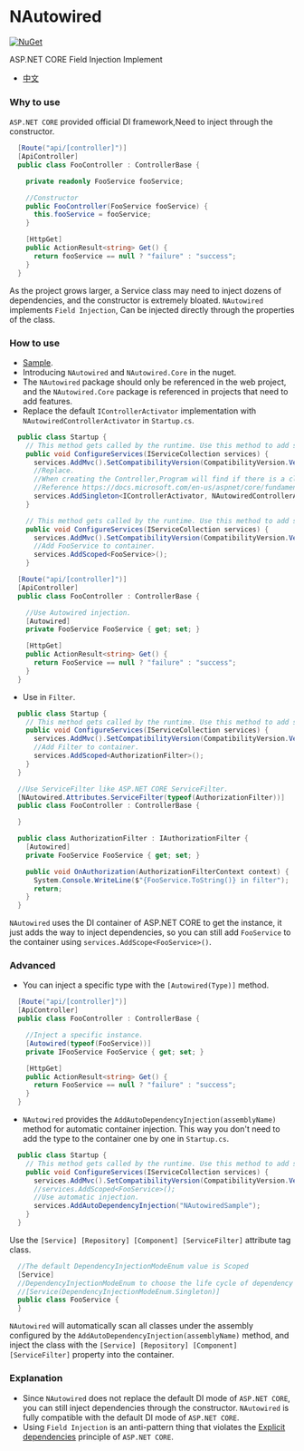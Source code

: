 
# NAutowired
[![NuGet](https://img.shields.io/nuget/v/NAutowired.svg?style=flat-square&label=nuget)](https://www.nuget.org/packages/NAutowired/)

ASP.NET CORE Field Injection Implement

* [中文](./README.md)

### Why to use
`ASP.NET CORE` provided official DI framework,Need to inject through the constructor.
```csharp
  [Route("api/[controller]")]
  [ApiController]
  public class FooController : ControllerBase {

    private readonly FooService fooService;

    //Constructor
    public FooController(FooService fooService) {
      this.fooService = fooService;
    }

    [HttpGet]
    public ActionResult<string> Get() {
      return fooService == null ? "failure" : "success";
    }
  }
```
As the project grows larger, a Service class may need to inject dozens of dependencies, and the constructor is extremely bloated.
`NAutowired` implements `Field Injection`, Can be injected directly through the properties of the class.

### How to use
* [Sample](https://github.com/FatTigerWang/NAutowiredSample).
* Introducing `NAutowired` and `NAutowired.Core` in the nuget.
* The `NAutowired` package should only be referenced in the web project, and the `NAutowired.Core` package is referenced in projects that need to add features.
* Replace the default `IControllerActivator` implementation with `NAutowiredControllerActivator` in `Startup.cs`.

```csharp
  public class Startup {
    // This method gets called by the runtime. Use this method to add services to the container.
    public void ConfigureServices(IServiceCollection services) {
      services.AddMvc().SetCompatibilityVersion(CompatibilityVersion.Version_2_2);
      //Replace.
      //When creating the Controller,Program will find if there is a class that implements IControllerActivator in IServiceProvider. If it finds it, it will use it to construct Controller, otherwise it will use DefaultControllerActivator.
      //Reference https://docs.microsoft.com/en-us/aspnet/core/fundamentals/dependency-injection?view=aspnetcore-2.1#default-service-container-replacement.
      services.AddSingleton<IControllerActivator, NAutowiredControllerActivator>();
    }
```

```csharp
    // This method gets called by the runtime. Use this method to add services to the container.
    public void ConfigureServices(IServiceCollection services) {
      services.AddMvc().SetCompatibilityVersion(CompatibilityVersion.Version_2_2);
      //Add FooService to container.
      services.AddScoped<FooService>();
    }
```
```csharp
  [Route("api/[controller]")]
  [ApiController]
  public class FooController : ControllerBase {

    //Use Autowired injection.
    [Autowired]
    private FooService FooService { get; set; }

    [HttpGet]
    public ActionResult<string> Get() {
      return FooService == null ? "failure" : "success";
    }
  }
```
* Use in `Filter`.
```csharp
  public class Startup {
    // This method gets called by the runtime. Use this method to add services to the container.
    public void ConfigureServices(IServiceCollection services) {
      services.AddMvc().SetCompatibilityVersion(CompatibilityVersion.Version_2_2);
      //Add Filter to container.
      services.AddScoped<AuthorizationFilter>();
    }
  }
```
```csharp
  //Use ServiceFilter like ASP.NET CORE ServiceFilter.
  [NAutowired.Attributes.ServiceFilter(typeof(AuthorizationFilter))]
  public class FooController : ControllerBase {

  }
```
```csharp
  public class AuthorizationFilter : IAuthorizationFilter {
    [Autowired]
    private FooService FooService { get; set; }

    public void OnAuthorization(AuthorizationFilterContext context) {
      System.Console.WriteLine($"{FooService.ToString()} in filter");
      return;
    }
  }
```
`NAutowired` uses the DI container of ASP.NET CORE to get the instance, it just adds the way to inject dependencies, so you can still add `FooService` to the container using `services.AddScope<FooService>()`.

### Advanced
* You can inject a specific type with the `[Autowired(Type)]` method.
```csharp
  [Route("api/[controller]")]
  [ApiController]
  public class FooController : ControllerBase {

    //Inject a specific instance.
    [Autowired(typeof(FooService))]
    private IFooService FooService { get; set; }

    [HttpGet]
    public ActionResult<string> Get() {
      return FooService == null ? "failure" : "success";
    }
  }
```
* `NAutowired` provides the `AddAutoDependencyInjection(assemblyName)` method for automatic container injection. This way you don't need to add the type to the container one by one in `Startup.cs`.
```csharp
  public class Startup {
    // This method gets called by the runtime. Use this method to add services to the container.
    public void ConfigureServices(IServiceCollection services) {
      services.AddMvc().SetCompatibilityVersion(CompatibilityVersion.Version_2_2);
      //services.AddScoped<FooService>();
      //Use automatic injection.
      services.AddAutoDependencyInjection("NAutowiredSample");
    }
  }
```
Use the `[Service] [Repository] [Component] [ServiceFilter]` attribute tag class.
```csharp
  //The default DependencyInjectionModeEnum value is Scoped
  [Service]
  //DependencyInjectionModeEnum to choose the life cycle of dependency injection
  //[Service(DependencyInjectionModeEnum.Singleton)]
  public class FooService {
  }
```
`NAutowired` will automatically scan all classes under the assembly configured by the `AddAutoDependencyInjection(assemblyName)` method, and inject the class with the `[Service] [Repository] [Component] [ServiceFilter]` property into the container.

### Explanation
* Since `NAutowired` does not replace the default DI mode of `ASP.NET CORE`, you can still inject dependencies through the constructor. `NAutowired` is fully compatible with the default DI mode of `ASP.NET CORE`.
* Using `Field Injection` is an anti-pattern thing that violates the [Explicit dependencies](https://docs.microsoft.com/en-us/dotnet/standard/modern-web-apps-azure-architecture/architectural-principles#explicit-dependencies) principle of `ASP.NET CORE`.
